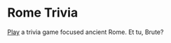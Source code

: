 # Rome Trivia
[Play](https://jeffpball.github.io/Star-Wars-RPG-Game/index.html) a trivia game focused ancient Rome. Et tu, Brute?
